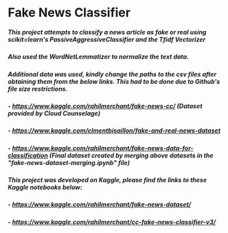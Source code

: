 # Fake News Classifier 
##### This project attempts to classify a news article as fake or real using scikit=learn's PassiveAggressiveClassifier and the Tfidf Vectorizer

##### Also used the WordNetLemmatizer to normalize the text data.

##### Additional data was used, kindly change the paths to the csv files after obtaining them from the below links. This had to be done due to Github's file size restrictions.

##### - https://www.kaggle.com/rahilmerchant/fake-news-cc/ (Dataset provided by Cloud Counselage)

##### - https://www.kaggle.com/clmentbisaillon/fake-and-real-news-dataset

##### - https://www.kaggle.com/rahilmerchant/fake-news-data-for-classification (Final dataset created by merging above datasets in the "fake-news-dataset-merging.ipynb" file)

##### This project was developed on Kaggle, please find the links to these Kaggle notebooks below:

##### - https://www.kaggle.com/rahilmerchant/fake-news-dataset/

##### - https://www.kaggle.com/rahilmerchant/cc-fake-news-classifier-v3/
